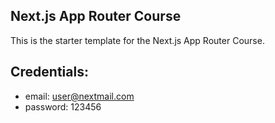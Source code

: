## Next.js App Router Course

This is the starter template for the Next.js App Router Course.

## Credentials:
- email: user@nextmail.com
- password: 123456


